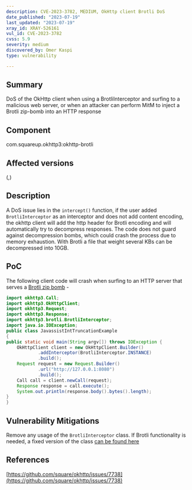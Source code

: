 ```yaml
---
description: CVE-2023-3782, MEDIUM, OkHttp client Brotli DoS
date_published: "2023-07-19"
last_updated: "2023-07-19"
xray_id: XRAY-526161
vul_id: CVE-2023-3782
cvss: 5.9
severity: medium
discovered_by: Omer Kaspi
type: vulnerability

---
```


## Summary

DoS of the OkHttp client when using a BrotliInterceptor and surfing to a malicious web server, or when an attacker can perform MitM to inject a Brotli zip-bomb into an HTTP response

## Component

com.squareup.okhttp3:okhttp-brotli

## Affected versions

(,)

## Description

A DoS issue lies in the `intercept()` function, if the user added `BrotliInterceptor` as an interceptor and does not add content encoding, the okhttp client will add the http header for Brotli encoding and will automatically try to decompress responses.
The code does not guard against decompression bombs, which could crash the process due to memory exhaustion. With Brotli a file that weight several KBs can be decompressed into 10GB.

## PoC

The following client code will crash when surfing to an HTTP server that serves a [Brotli zip bomb](https://github.com/bones-codes/bombs/raw/master/http/10GB/10GB.html.br.bz2) -

```java
import okhttp3.Call;
import okhttp3.OkHttpClient;
import okhttp3.Request;
import okhttp3.Response;
import okhttp3.brotli.BrotliInterceptor;
import java.io.IOException;
public class JavassistIntTruncationExample
{
public static void main(String argv[]) throws IOException {
    OkHttpClient client = new OkHttpClient.Builder()
            .addInterceptor(BrotliInterceptor.INSTANCE)
            .build();
    Request request = new Request.Builder()
            .url("http://127.0.0.1:8080")
            .build();
    Call call = client.newCall(request);
    Response response = call.execute();
    System.out.println(response.body().bytes().length);
}
}
```



## Vulnerability Mitigations

Remove any usage of the `BrotliInterceptor` class. If Brotli functionality is needed, a fixed version of the class [can be found here](https://github.com/square/okhttp/blob/parent-4.11.0/okhttp-brotli/src/main/kotlin/okhttp3/brotli/BrotliInterceptor.kt)



## References

[https://github.com/square/okhttp/issues/7738](https://github.com/square/okhttp/issues/7738)


